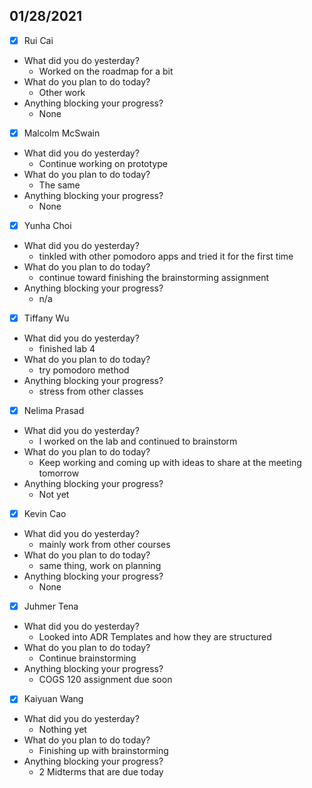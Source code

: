 
## 01/28/2021
 
- [x] Rui Cai 
- What did you do yesterday?
  - Worked on the roadmap for a bit
- What do you plan to do today?
  - Other work
- Anything blocking your progress?
  - None



- [x] Malcolm McSwain
- What did you do yesterday?
  - Continue working on prototype
- What do you plan to do today?
  - The same
- Anything blocking your progress?
  - None



- [x] Yunha Choi
- What did you do yesterday?
  - tinkled with other pomodoro apps and tried it for the first time
- What do you plan to do today?
  - continue toward finishing the brainstorming assignment
- Anything blocking your progress?
  - n/a



- [x] Tiffany Wu
- What did you do yesterday?
  - finished lab 4
- What do you plan to do today?
  - try pomodoro method
- Anything blocking your progress?
  - stress from other classes


- [x] Nelima Prasad
- What did you do yesterday?
  - I worked on the lab and continued to brainstorm
- What do you plan to do today?
  - Keep working and coming up with ideas to share at the meeting tomorrow
- Anything blocking your progress?
  - Not yet



- [x] Kevin Cao
- What did you do yesterday?
  - mainly work from other courses
- What do you plan to do today?
  - same thing, work on planning
- Anything blocking your progress?
  - None



- [x] Juhmer Tena
- What did you do yesterday?
  - Looked into ADR Templates and how they are structured
- What do you plan to do today?
  - Continue brainstorming
- Anything blocking your progress?
  - COGS 120 assignment due soon


- [x] Kaiyuan Wang
- What did you do yesterday?
  - Nothing yet
- What do you plan to do today?
  - Finishing up with brainstorming
- Anything blocking your progress?
  - 2 Midterms that are due today